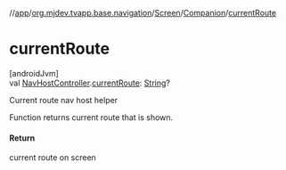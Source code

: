 //[app](../../../../index.md)/[org.mjdev.tvapp.base.navigation](../../index.md)/[Screen](../index.md)/[Companion](index.md)/[currentRoute](current-route.md)

# currentRoute

[androidJvm]\
val [NavHostController](https://developer.android.com/reference/kotlin/androidx/navigation/NavHostController.html).[currentRoute](current-route.md): [String](https://kotlinlang.org/api/latest/jvm/stdlib/kotlin/-string/index.html)?

Current route nav host helper

Function returns current route that is shown.

#### Return

current route on screen
